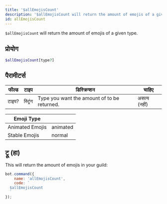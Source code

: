 ```yaml
---
title: '$allEmojisCount'
description: '$allEmojisCount will return the amount of emojis of a given type.'
id: allEmojisCount
---
```


`$allEmojisCount` will return the amount of emojis of a given type.

## प्रोयोग

```php
$allEmojisCount[type?]
```

## पैरामीटर्स

| फील्ड | टाइप     | डिस्क्रिप्शन                                | चाहिए        |
| ----- | -------- | ------------------------------------------- | ------------ |
| टाइप? | स्ट्रिंग | Type you want the amount of to be returned. | असत्य (नहीं) |

| Emoji Type      |          |
| --------------- | -------- |
| Animated Emojis | animated |
| Stable Emojis   | normal   |

## ट्रू (हा)

This will return the amount of emojis in your guild:

```javascript
bot.command({
    name: 'allEmojisCount',
    code: `
  $allEmojisCount
  `
});
```